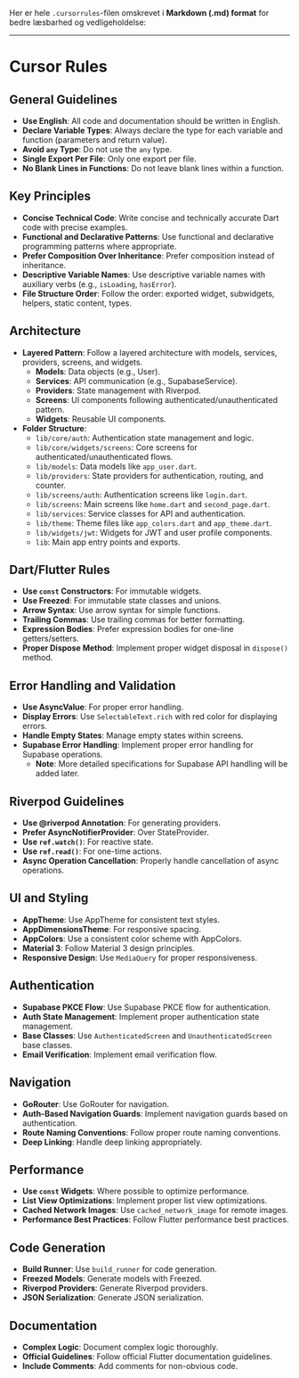 Her er hele `.cursorrules`-filen omskrevet i **Markdown (.md) format** for bedre læsbarhed og vedligeholdelse:

---

# Cursor Rules

## General Guidelines

- **Use English**: All code and documentation should be written in English.
- **Declare Variable Types**: Always declare the type for each variable and function (parameters and return value).
- **Avoid `any` Type**: Do not use the `any` type.
- **Single Export Per File**: Only one export per file.
- **No Blank Lines in Functions**: Do not leave blank lines within a function.

## Key Principles

- **Concise Technical Code**: Write concise and technically accurate Dart code with precise examples.
- **Functional and Declarative Patterns**: Use functional and declarative programming patterns where appropriate.
- **Prefer Composition Over Inheritance**: Prefer composition instead of inheritance.
- **Descriptive Variable Names**: Use descriptive variable names with auxiliary verbs (e.g., `isLoading`, `hasError`).
- **File Structure Order**: Follow the order: exported widget, subwidgets, helpers, static content, types.

## Architecture

- **Layered Pattern**: Follow a layered architecture with models, services, providers, screens, and widgets.
  - **Models**: Data objects (e.g., User).
  - **Services**: API communication (e.g., SupabaseService).
  - **Providers**: State management with Riverpod.
  - **Screens**: UI components following authenticated/unauthenticated pattern.
  - **Widgets**: Reusable UI components.
- **Folder Structure**:
  - `lib/core/auth`: Authentication state management and logic.
  - `lib/core/widgets/screens`: Core screens for authenticated/unauthenticated flows.
  - `lib/models`: Data models like `app_user.dart`.
  - `lib/providers`: State providers for authentication, routing, and counter.
  - `lib/screens/auth`: Authentication screens like `login.dart`.
  - `lib/screens`: Main screens like `home.dart` and `second_page.dart`.
  - `lib/services`: Service classes for API and authentication.
  - `lib/theme`: Theme files like `app_colors.dart` and `app_theme.dart`.
  - `lib/widgets/jwt`: Widgets for JWT and user profile components.
  - `lib`: Main app entry points and exports.

## Dart/Flutter Rules

- **Use `const` Constructors**: For immutable widgets.
- **Use Freezed**: For immutable state classes and unions.
- **Arrow Syntax**: Use arrow syntax for simple functions.
- **Trailing Commas**: Use trailing commas for better formatting.
- **Expression Bodies**: Prefer expression bodies for one-line getters/setters.
- **Proper Dispose Method**: Implement proper widget disposal in `dispose()` method.

## Error Handling and Validation

- **Use AsyncValue**: For proper error handling.
- **Display Errors**: Use `SelectableText.rich` with red color for displaying errors.
- **Handle Empty States**: Manage empty states within screens.
- **Supabase Error Handling**: Implement proper error handling for Supabase operations.
  - **Note**: More detailed specifications for Supabase API handling will be added later.

## Riverpod Guidelines

- **Use @riverpod Annotation**: For generating providers.
- **Prefer AsyncNotifierProvider**: Over StateProvider.
- **Use `ref.watch()`**: For reactive state.
- **Use `ref.read()`**: For one-time actions.
- **Async Operation Cancellation**: Properly handle cancellation of async operations.

## UI and Styling

- **AppTheme**: Use AppTheme for consistent text styles.
- **AppDimensionsTheme**: For responsive spacing.
- **AppColors**: Use a consistent color scheme with AppColors.
- **Material 3**: Follow Material 3 design principles.
- **Responsive Design**: Use `MediaQuery` for proper responsiveness.

## Authentication

- **Supabase PKCE Flow**: Use Supabase PKCE flow for authentication.
- **Auth State Management**: Implement proper authentication state management.
- **Base Classes**: Use `AuthenticatedScreen` and `UnauthenticatedScreen` base classes.
- **Email Verification**: Implement email verification flow.

## Navigation

- **GoRouter**: Use GoRouter for navigation.
- **Auth-Based Navigation Guards**: Implement navigation guards based on authentication.
- **Route Naming Conventions**: Follow proper route naming conventions.
- **Deep Linking**: Handle deep linking appropriately.

## Performance

- **Use `const` Widgets**: Where possible to optimize performance.
- **List View Optimizations**: Implement proper list view optimizations.
- **Cached Network Images**: Use `cached_network_image` for remote images.
- **Performance Best Practices**: Follow Flutter performance best practices.

## Code Generation

- **Build Runner**: Use `build_runner` for code generation.
- **Freezed Models**: Generate models with Freezed.
- **Riverpod Providers**: Generate Riverpod providers.
- **JSON Serialization**: Generate JSON serialization.

## Documentation

- **Complex Logic**: Document complex logic thoroughly.
- **Official Guidelines**: Follow official Flutter documentation guidelines.
- **Include Comments**: Add comments for non-obvious code.

